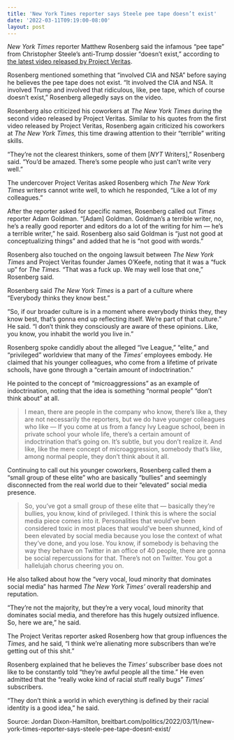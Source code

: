 ```yaml
---
title: 'New York Times reporter says Steele pee tape doesn’t exist'
date: '2022-03-11T09:19:00-08:00'
layout: post
---
```


*New York Times* reporter Matthew Rosenberg said the infamous “pee tape” from Christopher Steele’s anti-Trump dossier “doesn’t exist,” according to [the latest video released by Project Veritas](/2022/03/09/nyt-reporter-matthew-rosenberg-cia-nsa-sources-involved-with-trump-pee-tape-leftist-sht-at-the-times.html).

Rosenberg mentioned something that “involved CIA and NSA” before saying he believes the pee tape does not exist. “It involved the CIA and NSA. It involved Trump and involved that ridiculous, like, pee tape, which of course doesn’t exist,” Rosenberg allegedly says on the video.

Rosenberg also criticized his coworkers at *The New York Times* during the second video released by Project Veritas. Similar to his quotes from the first video released by Project Veritas, Rosenberg again criticized his coworkers at *The New York Times,* this time drawing attention to their “terrible” writing skills.

“They’re not the clearest thinkers, some of them \[*NYT* Writers\],” Rosenberg said. “You’d be amazed. There’s some people who just can’t write very well.”

The undercover Project Veritas asked Rosenberg which *The New York Times* writers cannot write well, to which he responded, “Like a lot of my colleagues.”

After the reporter asked for specific names, Rosenberg called out *Times* reporter Adam Goldman. “\[Adam\] Goldman. Goldman’s a terrible writer, no, he’s a really good reporter and editors do a lot of the writing for him — he’s a terrible writer,” he said. Rosenberg also said Goldman is “just not good at conceptualizing things” and added that he is “not good with words.”

Rosenberg also touched on the ongoing lawsuit between *The New York Times* and Project Veritas founder James O’Keefe, noting that it was a “fuck up” for *The Times.* “That was a fuck up. We may well lose that one,” Rosenberg said.

Rosenberg said *The New York Times* is a part of a culture where “Everybody thinks they know best.”

“So, if our broader culture is in a moment where everybody thinks they, they know best, that’s gonna end up reflecting itself. We’re part of that culture.” He said. “I don’t think they consciously are aware of these opinions. Like, you know, you inhabit the world you live in.”

Rosenberg spoke candidly about the alleged “Ive League,” “elite,” and “privileged” worldview that many of the *Times’* employees embody. He claimed that his younger colleagues, who come from a lifetime of private schools, have gone through a “certain amount of indoctrination.”

He pointed to the concept of “microaggressions” as an example of indoctrination, noting that the idea is something “normal people” “don’t think about” at all.

> I mean, there are people in the company who know, there’s like a, they are not necessarily the reporters, but we do have younger colleagues who like — If you come at us from a fancy Ivy League school, been in private school your whole life, there’s a certain amount of indoctrination that’s going on. It’s subtle, but you don’t realize it. And like, like the mere concept of microaggression, somebody that’s like, among normal people, they don’t think about it all.

Continuing to call out his younger coworkers, Rosenberg called them a “small group of these elite” who are basically “bullies” and seemingly disconnected from the real world due to their “elevated” social media presence.

> So, you’ve got a small group of these elite that — basically they’re bullies, you know, kind of privileged. I think this is where the social media piece comes into it. Personalities that would’ve been considered toxic in most places that would’ve been shunned, kind of been elevated by social media because you lose the context of what they’ve done, and you lose. You know, if somebody is behaving the way they behave on Twitter in an office of 40 people, there are gonna be social repercussions for that. There’s not on Twitter. You got a hallelujah chorus cheering you on.

He also talked about how the “very vocal, loud minority that dominates social media” has harmed *The New York Times’* overall readership and reputation.

“They’re not the majority, but they’re a very vocal, loud minority that dominates social media, and therefore has this hugely outsized influence. So, here we are,” he said.

The Project Veritas reporter asked Rosenberg how that group influences the *Times,* and he said, “I think we’re alienating more subscribers than we’re getting out of this shit.”

Rosenberg explained that he believes the *Times’* subscriber base does not like to be constantly told “they’re awful people all the time.” He even admitted that the “really woke kind of racial stuff really bugs” *Times’* subscribers.

“They don’t think a world in which everything is defined by their racial identity is a good idea,” he said.

Source: Jordan Dixon-Hamilton, breitbart.com/politics/2022/03/11/new-york-times-reporter-says-steele-pee-tape-doesnt-exist/
